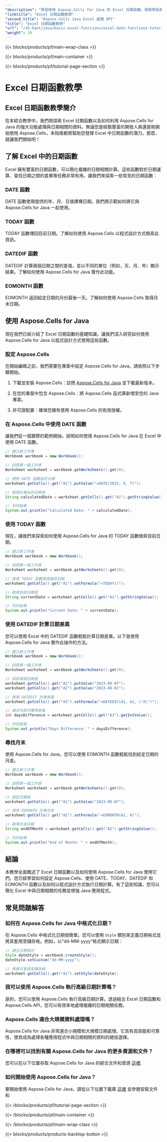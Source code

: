 ```yaml
---
"description": "學習使用 Aspose.Cells for Java 的 Excel 日期函數。探索帶有原始程式碼的分步教程。"
"linktitle": "Excel 日期函數教學"
"second_title": "Aspose.Cells Java Excel 處理 API"
"title": "Excel 日期函數教學"
"url": "/zh-hant/java/basic-excel-functions/excel-date-functions-tutorial/"
"weight": 19
---
```


{{< blocks/products/pf/main-wrap-class >}}

{{< blocks/products/pf/main-container >}}

{{< blocks/products/pf/tutorial-page-section >}}

# Excel 日期函數教學


## Excel 日期函數教學簡介

在本綜合教學中，我們將探索 Excel 日期函數以及如何利用 Aspose.Cells for Java 的強大功能處理與日期相關的資料。無論您是經驗豐富的開發人員還是剛開始使用 Aspose.Cells，本指南都將幫助您發揮 Excel 中日期函數的潛力。那麼，就讓我們開始吧！

## 了解 Excel 中的日期函數

Excel 擁有豐富的日期函數，可以簡化複雜的日期相關計算。這些函數對於日期運算、查找日期之間的差異等任務非常有用。讓我們來探索一些常見的日期函數：

### DATE 函數

DATE 函數使用提供的年、月、日值建構日期。我們將示範如何將它與 Aspose.Cells for Java 一起使用。

### TODAY 函數

TODAY 函數傳回目前日期。了解如何使用 Aspose.Cells 以程式設計方式檢索此資訊。

### DATEDIF 函數

DATEDIF 計算兩個日期之間的差值，並以不同的單位（例如，天、月、年）顯示結果。了解如何使用 Aspose.Cells for Java 實作此功能。

### EOMONTH 函數

EOMONTH 返回給定日期的月份最後一天。了解如何使用 Aspose.Cells 取得月末日期。

## 使用 Aspose.Cells for Java

現在我們已經介紹了 Excel 日期函數的基礎知識，讓我們深入研究如何使用 Aspose.Cells for Java 以程式設計方式使用這些函數。

### 設定 Aspose.Cells

在開始編碼之前，我們需要在專案中設定 Aspose.Cells for Java。請依照以下步驟開始。

1. 下載並安裝 Aspose.Cells：訪問 [Aspose.Cells for Java](https://releases.aspose.com/cells/java/) 並下載最新版本。

2. 在您的專案中包含 Aspose.Cells：將 Aspose.Cells 函式庫新增至您的 Java 專案。

3. 許可證配置：確保您擁有使用 Aspose.Cells 的有效授權。

### 在 Aspose.Cells 中使用 DATE 函數

讓我們從一個實際的範例開始，說明如何使用 Aspose.Cells for Java 在 Excel 中使用 DATE 函數。

```java
// 建立新工作簿
Workbook workbook = new Workbook();

// 訪問第一個工作表
Worksheet worksheet = workbook.getWorksheets().get(0);

// 使用 DATE 函數設定日期
worksheet.getCells().get("A1").putValue("=DATE(2023, 9, 7)");

// 取得計算出的日期值
String calculatedDate = worksheet.getCells().get("A1").getStringValue();

// 列印結果
System.out.println("Calculated Date: " + calculatedDate);
```

### 使用 TODAY 函數

現在，讓我們來探索如何使用 Aspose.Cells for Java 的 TODAY 函數檢索目前日期。

```java
// 建立新工作簿
Workbook workbook = new Workbook();

// 訪問第一個工作表
Worksheet worksheet = workbook.getWorksheets().get(0);

// 使用 TODAY 函數取得當前日期
worksheet.getCells().get("A1").setFormula("=TODAY()");

// 取得目前日期值
String currentDate = worksheet.getCells().get("A1").getStringValue();

// 列印結果
System.out.println("Current Date: " + currentDate);
```

### 使用 DATEDIF 計算日期差異

您可以使用 Excel 中的 DATEDIF 函數輕鬆計算日期差異。以下是使用 Aspose.Cells for Java 實作此操作的方法。

```java
// 建立新工作簿
Workbook workbook = new Workbook();

// 訪問第一個工作表
Worksheet worksheet = workbook.getWorksheets().get(0);

// 設定兩個日期值
worksheet.getCells().get("A1").putValue("2023-09-07");
worksheet.getCells().get("A2").putValue("2023-08-01");

// 使用 DATEDIF 計算差異
worksheet.getCells().get("A3").setFormula("=DATEDIF(A1, A2, \"d\")");

// 幾天內即可獲得差異
int daysDifference = worksheet.getCells().get("A3").getIntValue();

// 列印結果
System.out.println("Days Difference: " + daysDifference);
```

### 尋找月末

使用 Aspose.Cells for Java，您可以使用 EOMONTH 函數輕鬆找到給定日期的月底。

```java
// 建立新工作簿
Workbook workbook = new Workbook();

// 訪問第一個工作表
Worksheet worksheet = workbook.getWorksheets().get(0);

// 設定日期值
worksheet.getCells().get("A1").putValue("2023-09-07");

// 使用 EOMONTH 計算月末
worksheet.getCells().get("A2").setFormula("=EOMONTH(A1, 0)");

// 取得月末日期
String endOfMonth = worksheet.getCells().get("A2").getStringValue();

// 列印結果
System.out.println("End of Month: " + endOfMonth);
```

## 結論

本教學全面概述了 Excel 日期函數以及如何使用 Aspose.Cells for Java 使用它們。您已經學習如何設定 Aspose.Cells、使用 DATE、TODAY、DATEDIF 和 EOMONTH 函數以及如何以程式設計方式執行日期計算。有了這些知識，您可以簡化 Excel 中與日期相關的任務並增強 Java 應用程式。

## 常見問題解答

### 如何在 Aspose.Cells for Java 中格式化日期？

在 Aspose.Cells 中格式化日期很簡單。您可以使用 `Style` 類別來定義日期格式並將其套用至儲存格。例如，以“dd-MM-yyyy”格式顯示日期：

```java
// 建立日期樣式
Style dateStyle = workbook.createStyle();
dateStyle.setCustom("dd-MM-yyyy");

// 將樣式套用至儲存格
worksheet.getCells().get("A1").setStyle(dateStyle);
```

### 我可以使用 Aspose.Cells 執行高級日期計算嗎？

是的，您可以使用 Aspose.Cells 執行高級日期計算。透過結合 Excel 日期函數和 Aspose.Cells API，您可以有效率地處理複雜的日期相關任務。

### Aspose.Cells 適合大規模資料處理嗎？

Aspose.Cells for Java 非常適合小規模和大規模日期處理。它具有高效能和可靠性，使其成為處理各種應用程式中與日期相關的資料的絕佳選擇。

### 在哪裡可以找到有關 Aspose.Cells for Java 的更多資源和文件？

您可以在以下位置存取 Aspose.Cells for Java 的綜合文件和資源 [這裡](https://reference。aspose.com/cells/java/).

### 如何開始使用 Aspose.Cells for Java？

要開始使用 Aspose.Cells for Java，請從以下位置下載庫 [這裡](https://releases.aspose.com/cells/java/) 並參閱安裝文件和

{{< /blocks/products/pf/tutorial-page-section >}}

{{< /blocks/products/pf/main-container >}}

{{< /blocks/products/pf/main-wrap-class >}}

{{< blocks/products/products-backtop-button >}}